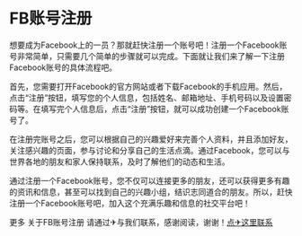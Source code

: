 # FB账号注册

想要成为Facebook上的一员？那就赶快注册一个账号吧！注册一个Facebook账号非常简单，只需要几个简单的步骤就可以完成。下面就让我们来了解一下注册Facebook账号的具体流程吧。

首先，您需要打开Facebook的官方网站或者下载Facebook的手机应用。然后，点击“注册”按钮，填写您的个人信息，包括姓名、邮箱地址、手机号码以及设置密码等。在填写完个人信息后，点击“注册”按钮，就可以成功创建一个Facebook账号了。

在注册完账号之后，您可以根据自己的兴趣爱好来完善个人资料，并且添加好友，关注感兴趣的页面，参与讨论和分享自己的生活点滴。通过Facebook，您可以与世界各地的朋友和家人保持联系，及时了解他们的动态和生活。

通过注册一个Facebook账号，您不仅可以连接更多的朋友，还可以获得更多有趣的资讯和信息，甚至可以找到自己的兴趣小组，结识志同道合的朋友。所以，赶快注册一个Facebook账号吧，加入这个充满乐趣和信息的社交平台吧！

更多 关于FB账号注册 请通过✈与我们联系，感谢阅读，谢谢！[点✈这里联系](https://t.me/lianmeng09)